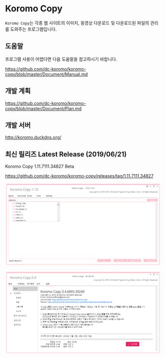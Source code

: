 # Koromo Copy

`Koromo Copy`는 각종 웹 사이트의 이미지, 동영상 다운로드 및 다운로드된 파일의 관리를 도와주는 프로그램입니다.

## 도움말

프로그램 사용이 어렵다면 다음 도움말을 참고하시기 바랍니다.

https://github.com/dc-koromo/koromo-copy/blob/master/Document/Manual.md

## 개발 계획

https://github.com/dc-koromo/koromo-copy/blob/master/Document/Plan.md

## 개발 서버

http://koromo.duckdns.org/

## 최신 릴리즈 Latest Release (2019/06/21)

Koromo Copy 1.11.7111.34827 Beta

https://github.com/dc-koromo/koromo-copy/releases/tag/1.11.7111.34827

![hitomi history](Document/Images/1.png)

![hitomi history](Document/Images/2.png)
